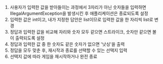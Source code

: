 1. 사용자가 입력한 값을 받아들이는 과정에서 3자리가 아닌 숫자들을 입력하면 IllegalArgumentException을 발생시킨 후 애플리케이션은 종료되도록 설정
2. 입력한 값은 int이고, 내가 지정한 답안은 list이므로 입력한 값을 한 자리씩 list로 변경
3. 정답과 입력한 값을 비교해 자리와 숫자 모두 같으면 스트라이크, 숫자만 같으면 볼이 출력되도록 설정
4. 정답과 입력한 값 중 한 숫자도 같은 숫자가 없으면 '낫싱'을 출력
5. 정답을 모두 맞춘 후, 재시작과 종료를 선택할 수 있는 선택지 입력
6. 선택지 값에 따라 게임을 재시작하거나 완전 종료